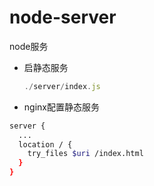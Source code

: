 # node-server
node服务

- 启静态服务
  ```js
  ./server/index.js
  ```

- nginx配置静态服务
```bash
server {
  ...
  location / {
    try_files $uri /index.html
  }
}
```